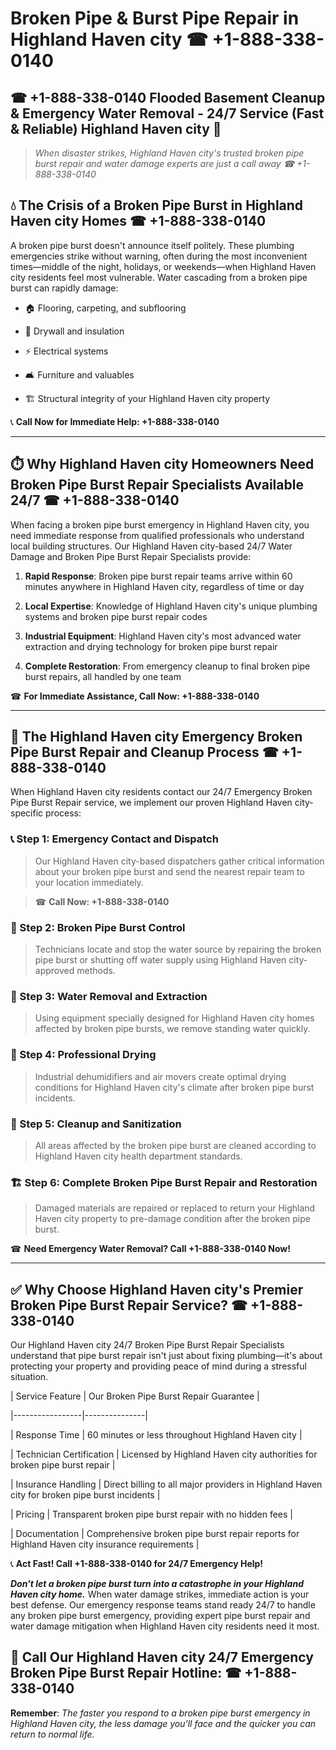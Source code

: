 # Broken Pipe & Burst Pipe Repair in Highland Haven city ☎ +1-888-338-0140  
## ☎ +1-888-338-0140 Flooded Basement Cleanup & Emergency Water Removal - 24/7 Service (Fast & Reliable) Highland Haven city 🚨  

> *When disaster strikes, Highland Haven city's trusted broken pipe burst repair and water damage experts are just a call away ☎ +1-888-338-0140*  

## 💧 The Crisis of a Broken Pipe Burst in Highland Haven city Homes ☎ +1-888-338-0140  

A broken pipe burst doesn't announce itself politely. These plumbing emergencies strike without warning, often during the most inconvenient times—middle of the night, holidays, or weekends—when Highland Haven city residents feel most vulnerable. Water cascading from a broken pipe burst can rapidly damage:  

* 🏠 Flooring, carpeting, and subflooring  
* 🧱 Drywall and insulation  
* ⚡ Electrical systems  
* 🛋️ Furniture and valuables  
* 🏗️ Structural integrity of your Highland Haven city property  

📞 **Call Now for Immediate Help: +1-888-338-0140**  

---  

## ⏱️ Why Highland Haven city Homeowners Need Broken Pipe Burst Repair Specialists Available 24/7 ☎ +1-888-338-0140  

When facing a broken pipe burst emergency in Highland Haven city, you need immediate response from qualified professionals who understand local building structures. Our Highland Haven city-based 24/7 Water Damage and Broken Pipe Burst Repair Specialists provide:  

1. **Rapid Response**: Broken pipe burst repair teams arrive within 60 minutes anywhere in Highland Haven city, regardless of time or day  
2. **Local Expertise**: Knowledge of Highland Haven city's unique plumbing systems and broken pipe burst repair codes  
3. **Industrial Equipment**: Highland Haven city's most advanced water extraction and drying technology for broken pipe burst repair  
4. **Complete Restoration**: From emergency cleanup to final broken pipe burst repairs, all handled by one team  

☎ **For Immediate Assistance, Call Now: +1-888-338-0140**  

---  

## 🔧 The Highland Haven city Emergency Broken Pipe Burst Repair and Cleanup Process ☎ +1-888-338-0140  

When Highland Haven city residents contact our 24/7 Emergency Broken Pipe Burst Repair service, we implement our proven Highland Haven city-specific process:  

### 📞 Step 1: Emergency Contact and Dispatch  
> Our Highland Haven city-based dispatchers gather critical information about your broken pipe burst and send the nearest repair team to your location immediately.  
> ☎ **Call Now: +1-888-338-0140**  

### 🚿 Step 2: Broken Pipe Burst Control  
> Technicians locate and stop the water source by repairing the broken pipe burst or shutting off water supply using Highland Haven city-approved methods.  

### 🌊 Step 3: Water Removal and Extraction  
> Using equipment specially designed for Highland Haven city homes affected by broken pipe bursts, we remove standing water quickly.  

### 💨 Step 4: Professional Drying  
> Industrial dehumidifiers and air movers create optimal drying conditions for Highland Haven city's climate after broken pipe burst incidents.  

### 🧼 Step 5: Cleanup and Sanitization  
> All areas affected by the broken pipe burst are cleaned according to Highland Haven city health department standards.  

### 🏗️ Step 6: Complete Broken Pipe Burst Repair and Restoration  
> Damaged materials are repaired or replaced to return your Highland Haven city property to pre-damage condition after the broken pipe burst.  

☎ **Need Emergency Water Removal? Call +1-888-338-0140 Now!**  

---  

## ✅ Why Choose Highland Haven city's Premier Broken Pipe Burst Repair Service? ☎ +1-888-338-0140  

Our Highland Haven city 24/7 Broken Pipe Burst Repair Specialists understand that pipe burst repair isn't just about fixing plumbing—it's about protecting your property and providing peace of mind during a stressful situation.  

| Service Feature | Our Broken Pipe Burst Repair Guarantee |  
|-----------------|---------------|  
| Response Time | 60 minutes or less throughout Highland Haven city |  
| Technician Certification | Licensed by Highland Haven city authorities for broken pipe burst repair |  
| Insurance Handling | Direct billing to all major providers in Highland Haven city for broken pipe burst incidents |  
| Pricing | Transparent broken pipe burst repair with no hidden fees |  
| Documentation | Comprehensive broken pipe burst repair reports for Highland Haven city insurance requirements |  

📞 **Act Fast! Call +1-888-338-0140 for 24/7 Emergency Help!**  

***Don't let a broken pipe burst turn into a catastrophe in your Highland Haven city home.*** When water damage strikes, immediate action is your best defense. Our emergency response teams stand ready 24/7 to handle any broken pipe burst emergency, providing expert pipe burst repair and water damage mitigation when Highland Haven city residents need it most.  

## 📱 Call Our Highland Haven city 24/7 Emergency Broken Pipe Burst Repair Hotline: ☎ +1-888-338-0140  

**Remember**: *The faster you respond to a broken pipe burst emergency in Highland Haven city, the less damage you'll face and the quicker you can return to normal life.*